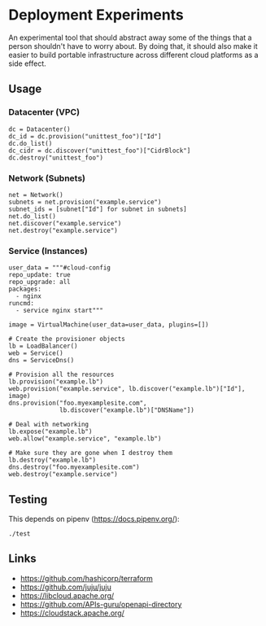 # Deployment Experiments

An experimental tool that should abstract away some of the things that a person
shouldn't have to worry about.  By doing that, it should also make it easier to
build portable infrastructure across different cloud platforms as a side effect.

## Usage

### Datacenter (VPC)

    dc = Datacenter()
    dc_id = dc.provision("unittest_foo")["Id"]
    dc.do_list()
    dc_cidr = dc.discover("unittest_foo")["CidrBlock"]
    dc.destroy("unittest_foo")

### Network (Subnets)

    net = Network()
    subnets = net.provision("example.service")
    subnet_ids = [subnet["Id"] for subnet in subnets]
    net.do_list()
    net.discover("example.service")
    net.destroy("example.service")

### Service (Instances)

    user_data = """#cloud-config
    repo_update: true
    repo_upgrade: all
    packages:
      - nginx
    runcmd:
      - service nginx start"""

    image = VirtualMachine(user_data=user_data, plugins=[])

    # Create the provisioner objects
    lb = LoadBalancer()
    web = Service()
    dns = ServiceDns()

    # Provision all the resources
    lb.provision("example.lb")
    web.provision("example.service", lb.discover("example.lb")["Id"], image)
    dns.provision("foo.myexamplesite.com",
                  lb.discover("example.lb")["DNSName"])

    # Deal with networking
    lb.expose("example.lb")
    web.allow("example.service", "example.lb")

    # Make sure they are gone when I destroy them
    lb.destroy("example.lb")
    dns.destroy("foo.myexamplesite.com")
    web.destroy("example.service")

## Testing

This depends on pipenv (https://docs.pipenv.org/):

```
./test
```

## Links

- https://github.com/hashicorp/terraform
- https://github.com/juju/juju
- https://libcloud.apache.org/
- https://github.com/APIs-guru/openapi-directory
- https://cloudstack.apache.org/
